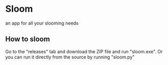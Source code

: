 # Sloom
an app for all your slooming needs

## How to sloom
Go to the "releases" tab and download the ZIP file and run "sloom.exe".
Or you can run it directly from the source by running "sloom.py"
